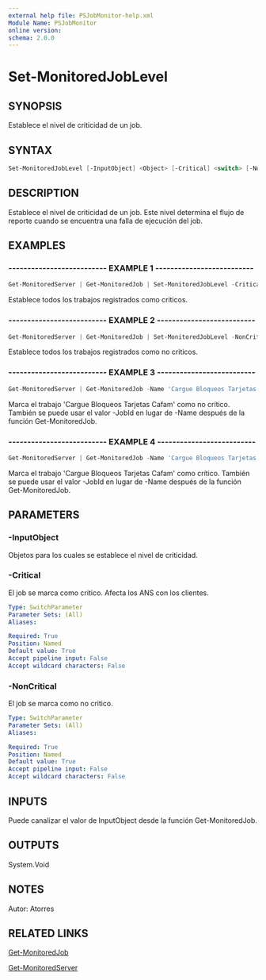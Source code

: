 ```yaml
---
external help file: PSJobMonitor-help.xml
Module Name: PSJobMonitor
online version: 
schema: 2.0.0
---
```


# Set-MonitoredJobLevel

## SYNOPSIS
Establece el nivel de criticidad de un job.

## SYNTAX

```powershell
Set-MonitoredJobLevel [-InputObject] <Object> [-Critical] <switch> [-NonCritical] <switch>
```
## DESCRIPTION
Establece el nivel de criticidad de un job. Este nivel determina el flujo de reporte cuando se encuentra una falla de ejecución del job.

## EXAMPLES

### -------------------------- EXAMPLE 1 --------------------------
```powershell
Get-MonitoredServer | Get-MonitoredJob | Set-MonitoredJobLevel -Critical
```

Establece todos los trabajos registrados como criticos.

### -------------------------- EXAMPLE 2 --------------------------
```powershell
Get-MonitoredServer | Get-MonitoredJob | Set-MonitoredJobLevel -NonCritical
```

Establece todos los trabajos registrados como no criticos.

### -------------------------- EXAMPLE 3 --------------------------
```powershell
Get-MonitoredServer | Get-MonitoredJob -Name 'Cargue Bloqueos Tarjetas Cafam' | Set-MonitoredJobLevel -NonCritical
```

Marca el trabajo 'Cargue Bloqueos Tarjetas Cafam' como no crítico. También se puede usar el valor -JobId en lugar de -Name después de la función Get-MonitoredJob.

### -------------------------- EXAMPLE 4 --------------------------
```powershell
Get-MonitoredServer | Get-MonitoredJob -Name 'Cargue Bloqueos Tarjetas Cafam' | Set-MonitoredJobLevel -Critical
```

Marca el trabajo 'Cargue Bloqueos Tarjetas Cafam' como crítico. También se puede usar el valor -JobId en lugar de -Name después de la función Get-MonitoredJob.

## PARAMETERS

### -InputObject
Objetos para los cuales se establece el nivel de criticidad.

### -Critical
El job se marca como critico. Afecta los ANS con los clientes.

```yaml
Type: SwitchParameter
Parameter Sets: (All)
Aliases: 

Required: True
Position: Named
Default value: True
Accept pipeline input: False
Accept wildcard characters: False
```

### -NonCritical
El job se marca como no critico.

```yaml
Type: SwitchParameter
Parameter Sets: (All)
Aliases: 

Required: True
Position: Named
Default value: True
Accept pipeline input: False
Accept wildcard characters: False
```

## INPUTS
Puede canalizar el valor de InputObject desde la función Get-MonitoredJob.

## OUTPUTS
System.Void

## NOTES
Autor: Atorres

## RELATED LINKS

[Get-MonitoredJob](https://github.com/RD-Processa/PSJobMonitor/blob/master/Scripting/getting-started/GetInfoJobs/Get-MonitoredJob.md)

[Get-MonitoredServer](https://github.com/RD-Processa/PSJobMonitor/blob/master/Scripting/getting-started/ConfigServers/Get-MonitoredServer.md)

